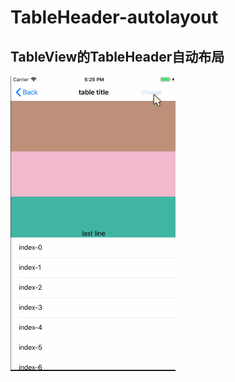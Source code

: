 # TableHeader-autolayout
## TableView的TableHeader自动布局
![](https://github.com/yuchuanfeng/TableHeader-autolayout/blob/master/Untitled.gif)
